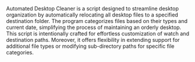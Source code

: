 Automated Desktop Cleaner is a script designed to streamline desktop organization by automatically relocating all desktop files to a specified destination folder. The program categorizes files based on their types and current date, simplifying the process of maintaining an orderly desktop. This script is intentionally crafted for effortless customization of watch and destination paths. Moreover, it offers flexibility in extending support for additional file types or modifying sub-directory paths for specific file categories.
